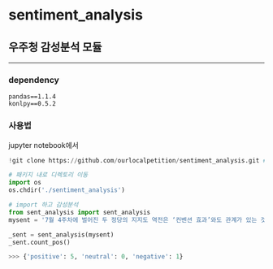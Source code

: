 # sentiment_analysis

## 우주청 감성분석 모듈

___

### dependency
```
pandas==1.1.4
konlpy==0.5.2
```


### 사용법

jupyter notebook에서

```python
!git clone https://github.com/ourlocalpetition/sentiment_analysis.git # 최초 1번만

# 패키지 내로 디렉토리 이동
import os
os.chdir('./sentiment_analysis')

# import 하고 감성분석
from sent_analysis import sent_analysis
mysent = '7월 4주차에 벌어진 두 정당의 지지도 역전은 ‘컨벤션 효과’와도 관계가 있는 것으로 보인다. 민주당이 지난달 중순까지는 대선 경선에 대한 관심과 맞물려 지지도가 상승했으나, 민주당 경선 일정이 코로나19 여파로 늦춰진 동안 지난달 말 야권 유력 대선 주자 윤석열 전 검찰총장이 국민의힘에 전격 입당하면서 지지도가 함께 상승한 것으로 보인다.'

_sent = sent_analysis(mysent)
_sent.count_pos()

>>> {'positive': 5, 'neutral': 0, 'negative': 1}
```
